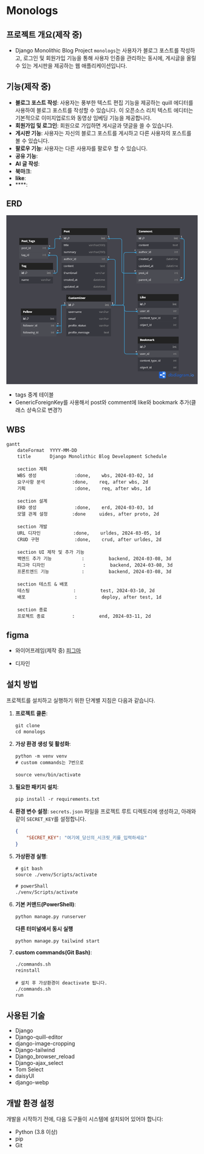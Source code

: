 
# Monologs

## 프로젝트 개요(제작 중)

- Django Monolithic Blog Project
`monologs`는 사용자가 블로그 포스트를 작성하고, 로그인 및 회원가입 기능을 통해 사용자 인증을 관리하는 동시에, 게시글을 올릴 수 있는 게시판을 제공하는 웹 애플리케이션입니다.

## 기능(제작 중)
- **블로그 포스트 작성**: 사용자는 풍부한 텍스트 편집 기능을 제공하는 quill 에디터를 사용하여 블로그 포스트를 작성할 수 있습니다. 이 오픈소스 리치 텍스트 에디터는 기본적으로 이미지업로드와 동영상 임베딩 기능을 제공합니다.
- **회원가입 및 로그인**: 회원으로 가입하면 게시글과 댓글을 쓸 수 있습니다.
- **게시판 기능**: 사용자는 자신의 블로그 포스트를 게시하고 다른 사용자의 포스트를 볼 수 있습니다.
- **팔로우 기능**: 사용자는 다른 사용자를 팔로우 할 수 있습니다.
- **공유 기능**: 
- **AI 글 작성**:
- **북마크**:
- **like**:
- ****:


## ERD
![Database ERD](./static/images/readme/erd.png)

- tags 중계 테이블
- GenericForeignKey를 사용해서 post와 comment에 like와 bookmark 추가(클래스 상속으로 변경?)



## WBS

```mermaid
gantt
    dateFormat  YYYY-MM-DD
    title       Django Monolithic Blog Development Schedule

    section 계획
    WBS 생성              :done,    wbs, 2024-03-02, 1d
    요구사항 분석          :done,    req, after wbs, 2d
    기획                  :done,    req, after wbs, 1d
    
    section 설계
    ERD 생성              :done,    erd, 2024-03-03, 1d
    모델 관계 설정         :done     uides, after proto, 2d

    section 개발
    URL 디자인            :done,    urldes, 2024-03-05, 1d
    CRUD 구현             :done,    crud, after urldes, 2d

    section UI 제작 및 추가 기능 
    백엔드 추가 기능           :         backend, 2024-03-08, 3d
    피그마 디자인              :         backend, 2024-03-08, 3d
    프론트엔드 기능            :         backend, 2024-03-08, 3d

    section 테스트 & 배포
    테스팅                :         test, 2024-03-10, 2d
    배포                  :         deploy, after test, 1d
    
    section 종료
    프로젝트 종료          :         end, 2024-03-11, 2d
```

## figma

- 와이어프레임(제작 중)
[피그마](https://www.figma.com/files/project/212207199/monologs?fuid=1012359410667987596)

- 디자인

## 설치 방법
프로젝트를 설치하고 실행하기 위한 단계별 지침은 다음과 같습니다.

1. **프로젝트 클론**:
    ```
    git clone
    cd monologs
    ```

2. **가상 환경 생성 및 활성화**:
    ```
    python -m venv venv
    # custom commands는 7번으로

    source venv/bin/activate

    ```

3. **필요한 패키지 설치**:
    ```
    pip install -r requirements.txt
    ```

4. **환경 변수 설정**:
    `secrets.json` 파일을 프로젝트 루트 디렉토리에 생성하고, 아래와 같이 `SECRET_KEY`를 설정합니다.
    ```json
    {
        "SECRET_KEY": "여기에_당신의_시크릿_키를_입력하세요"
    }
    ```

5. **가상환경 실행**:
    ```
    # git bash
    source ./venv/Scripts/activate
    ```

    ```
    # powerShall
    ./venv/Scripts/activate
    ```

6. **기본 커맨드(PowerShell)**:
    ```
   python manage.py runserver
    ```
    **다른 터미널에서 동시 실행**
    ```
    python manage.py tailwind start
    ```


7. **custom commands(Git Bash)**:
    ```
    ./commands.sh
    reinstall

    # 설치 후 가상환경이 deactivate 됩니다.
    ./commands.sh
    run
    ```

## 사용된 기술
- Django 
- Django-quill-editor
- django-image-cropping
- Django-tailwind
- Django_browser_reload
- Django-ajax_select
- Tom Select
- daisyUI
- django-webp


## 개발 환경 설정
개발을 시작하기 전에, 다음 도구들이 시스템에 설치되어 있어야 합니다:
- Python (3.8 이상)
- pip
- Git


